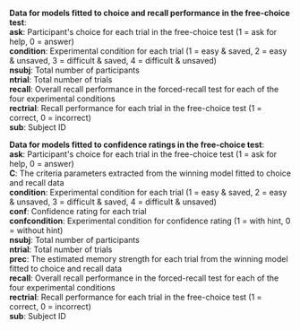 **Data for models fitted to choice and recall performance in the free-choice test**:     
**ask**: Participant's choice for each trial in the free-choice test (1 = ask for help, 0 = answer)     
**condition**: Experimental condition for each trial (1 = easy & saved, 2 = easy & unsaved, 3 = difficult & saved, 4 = difficult & unsaved)     
**nsubj**: Total number of participants    
**ntrial**: Total number of trials    
**recall**: Overall recall performance in the forced-recall test for each of the four experimental conditions     
**rectrial**: Recall performance for each trial in the free-choice test (1 = correct, 0 = incorrect)     
**sub**: Subject ID

**Data for models fitted to confidence ratings in the free-choice test**:     
**ask**: Participant's choice for each trial in the free-choice test (1 = ask for help, 0 = answer)     
**C**: The criteria parameters extracted from the winning model fitted to choice and recall data     
**condition**: Experimental condition for each trial (1 = easy & saved, 2 = easy & unsaved, 3 = difficult & saved, 4 = difficult & unsaved)     
**conf**: Confidence rating for each trial     
**confcondition**: Experimental condition for confidence rating (1 = with hint, 0 = without hint)     
**nsubj**: Total number of participants    
**ntrial**: Total number of trials    
**prec**: The estimated memory strength for each trial from the winning model fitted to choice and recall data     
**recall**: Overall recall performance in the forced-recall test for each of the four experimental conditions     
**rectrial**: Recall performance for each trial in the free-choice test (1 = correct, 0 = incorrect)     
**sub**: Subject ID